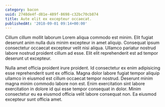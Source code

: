```yaml
---
category: bacon
uuid: 2748de4f-d81e-489f-8698-c32bc70cb874
title: Aute elit ex excepteur occaecat.
publishedAt: '2018-09-01 09:14+00:00'
---
```


Cillum cillum mollit laborum Lorem aliqua commodo est minim. Elit fugiat deserunt anim nulla duis minim excepteur in amet aliquip. Consequat ipsum consectetur occaecat excepteur velit nisi aliqua. Ullamco pariatur nostrud labore nostrud proident cillum ad esse. Elit elit reprehenderit est ad tempor deserunt ut excepteur.

Nulla amet officia proident irure proident. Id consectetur ex enim adipisicing esse reprehenderit sunt ex officia. Magna dolor labore fugiat tempor aliquip ullamco in eiusmod est cillum occaecat tempor nostrud. Deserunt minim magna minim commodo labore non est. Enim exercitation sint labore exercitation in dolore id qui esse tempor consequat in dolor. Minim consectetur eu ea eiusmod officia velit labore consequat non. Ea eiusmod excepteur sunt officia amet.